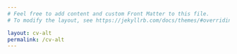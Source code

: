 ```yaml
---
# Feel free to add content and custom Front Matter to this file.
# To modify the layout, see https://jekyllrb.com/docs/themes/#overriding-theme-defaults

layout: cv-alt
permalink: /cv-alt
---
```

